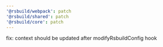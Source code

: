 ```yaml
---
'@rsbuild/webpack': patch
'@rsbuild/shared': patch
'@rsbuild/core': patch
---
```


fix: context should be updated after modifyRsbuildConfig hook
